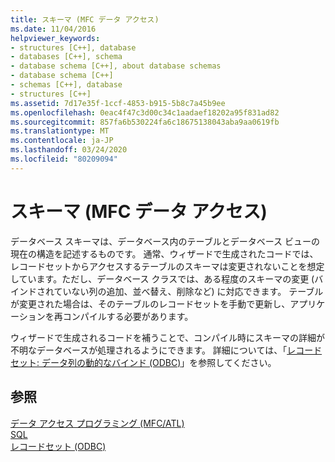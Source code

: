 ```yaml
---
title: スキーマ (MFC データ アクセス)
ms.date: 11/04/2016
helpviewer_keywords:
- structures [C++], database
- databases [C++], schema
- database schema [C++], about database schemas
- database schema [C++]
- schemas [C++], database
- structures [C++]
ms.assetid: 7d17e35f-1ccf-4853-b915-5b8c7a45b9ee
ms.openlocfilehash: 0eac4f47c3d00c34c1aadaef18202a95f831ad82
ms.sourcegitcommit: 857fa6b530224fa6c18675138043aba9aa0619fb
ms.translationtype: MT
ms.contentlocale: ja-JP
ms.lasthandoff: 03/24/2020
ms.locfileid: "80209094"
---
```

# <a name="schema--mfc-data-access"></a>スキーマ (MFC データ アクセス)

データベース スキーマは、データベース内のテーブルとデータベース ビューの現在の構造を記述するものです。 通常、ウィザードで生成されたコードでは、レコードセットからアクセスするテーブルのスキーマは変更されないことを想定しています。ただし、データベース クラスでは、ある程度のスキーマの変更 (バインドされていない列の追加、並べ替え、削除など) に対応できます。 テーブルが変更された場合は、そのテーブルのレコードセットを手動で更新し、アプリケーションを再コンパイルする必要があります。

ウィザードで生成されるコードを補うことで、コンパイル時にスキーマの詳細が不明なデータベースが処理されるようにできます。 詳細については、「[レコードセット: データ列の動的なバインド (ODBC)](../data/odbc/recordset-dynamically-binding-data-columns-odbc.md)」を参照してください。

## <a name="see-also"></a>参照

[データ アクセス プログラミング (MFC/ATL)](../data/data-access-programming-mfc-atl.md)<br/>
[SQL](../data/odbc/sql.md)<br/>
[レコードセット (ODBC)](../data/odbc/recordset-odbc.md)
